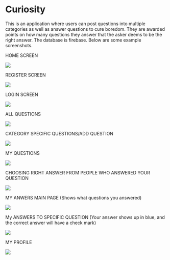 # Curiosity
This is an application where users can post questions into multiple categories as well as answer questions to cure boredom. They are awarded points on how many 
questions they answer that the asker deems to be the right answer. The database is firebase. Below are some example screenshots.



HOME SCREEN




![](Curiosity/Assets.xcassets/28BCA765-4473-4340-939C-0800BFBBB0AA.imageset/28BCA765-4473-4340-939C-0800BFBBB0AA.png)

REGISTER SCREEN




![](Curiosity/Assets.xcassets/546CABBC-772E-4003-94C1-1BFAAD43B95F_1_105_c.imageset/546CABBC-772E-4003-94C1-1BFAAD43B95F_1_105_c.jpeg)





LOGIN SCREEN





![](Curiosity/Assets.xcassets/49A29DC2-B0ED-4CC3-A8D2-C7838E2804D2.imageset/49A29DC2-B0ED-4CC3-A8D2-C7838E2804D2.png)




ALL QUESTIONS






![](Curiosity/Assets.xcassets/EF4777FB-81D4-42FA-A182-B6AF9861D790.imageset/EF4777FB-81D4-42FA-A182-B6AF9861D790.png)





CATEGORY SPECIFIC QUESTIONS/ADD QUESTION






![](Curiosity/Assets.xcassets/462DED71-5D7D-4548-A1FD-9148D0077B51_1_105_c.imageset/462DED71-5D7D-4548-A1FD-9148D0077B51_1_105_c.jpeg)





MY QUESTIONS







![](Curiosity/Assets.xcassets/D6E28166-98A7-4DED-93BD-49426F7ED749.imageset/D6E28166-98A7-4DED-93BD-49426F7ED749.png)






CHOOSING RIGHT ANSWER FROM PEOPLE WHO ANSWERED YOUR QUESTION





![](Curiosity/Assets.xcassets/F26A3AEF-ADE4-4D72-AAB1-6BCF747FBE84_1_105_c.imageset/F26A3AEF-ADE4-4D72-AAB1-6BCF747FBE84_1_105_c.jpeg)





MY ANWERS MAIN PAGE (Shows what questions you answered)




![](Curiosity/Assets.xcassets/1B892651-83BA-42F2-8C8D-49BD876F68A7_1_105_c.imageset/1B892651-83BA-42F2-8C8D-49BD876F68A7_1_105_c.jpeg)






My ANSWERS TO SPECIFIC QUESTION (Your answer shows up in blue, and the correct answer will have a check mark)






![](Curiosity/Assets.xcassets/58D3B0BC-D606-4CC1-A9D0-AECECDB78E03_1_105_c.imageset/58D3B0BC-D606-4CC1-A9D0-AECECDB78E03_1_105_c.jpeg)






MY PROFILE




![](Curiosity/Assets.xcassets/A3E45D04-20E6-49B7-9068-8DAED7A635CC.imageset/A3E45D04-20E6-49B7-9068-8DAED7A635CC.png)
